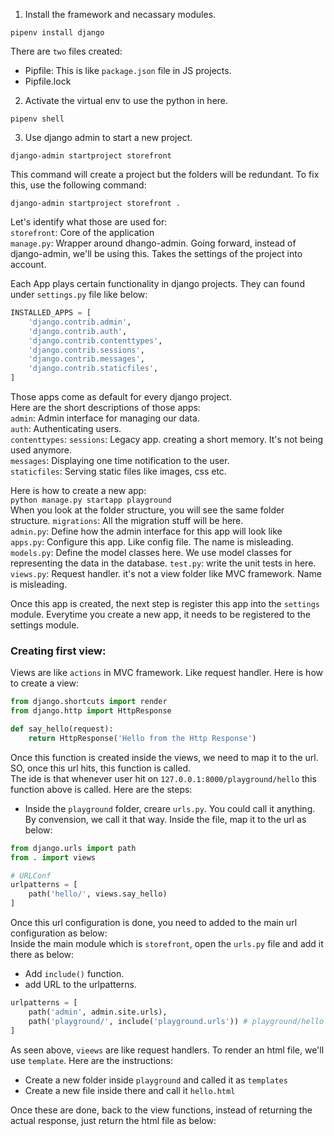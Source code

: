 1. Install the framework and necassary modules. 
```
pipenv install django
```
There are `two` files created:  
* Pipfile: This is like `package.json` file in JS projects. 
* Pipfile.lock
2. Activate the virtual env to use the python in here. 
```
pipenv shell
```
3. Use django admin to start a new project.
```
django-admin startproject storefront
```
This command will create a project but the folders will be redundant. To fix this, use the following command:
```
django-admin startproject storefront .
```
Let's identify what those are used for:  
`storefront`: Core of the application  
`manage.py`: Wrapper around dhango-admin. Going forward, instead of django-admin, we'll be using this. Takes the settings of the project into account.

Each App plays certain functionality in django projects. They can found under `settings.py` file like below:  
```python
INSTALLED_APPS = [
    'django.contrib.admin',
    'django.contrib.auth',
    'django.contrib.contenttypes',
    'django.contrib.sessions',
    'django.contrib.messages',
    'django.contrib.staticfiles',
]
```
Those apps come as default for every django project.  
Here are the short descriptions of those apps:  
`admin`: Admin interface for managing our data.  
`auth`: Authenticating users.  
`contenttypes`: 
`sessions`: Legacy app. creating a short memory. It's not being used anymore.  
`messages`: Displaying one time notification to the user.  
`staticfiles`: Serving static files like images, css etc.  

Here is how to create a new app:  
`python manage.py startapp playground`  
When you look at the folder structure, you will see the same folder structure.
`migrations`: All the migration stuff will be here.  
`admin.py`: Define how the admin interface for this app will look like  
`apps.py`: Configure this app. Like config file. The name is misleading.
`models.py`: Define the model classes here. We use model classes for representing the data in the database. 
`test.py`: write the unit tests in here.
`views.py`: Request handler. it's not a view folder like MVC framework. Name is misleading.

Once this app is created, the next step is register this app into the `settings` module. Everytime you create a new app, it needs to be registered to the settings module.

### Creating first view:  
Views are like `actions` in MVC framework. Like request handler. Here is how to create a view:  
```python
from django.shortcuts import render
from django.http import HttpResponse

def say_hello(request):
    return HttpResponse('Hello from the Http Response')
```
Once this function is created inside the views, we need to map it to the url. SO, once this url hits, this function is called.   
The ide is that whenever user hit on `127.0.0.1:8000/playground/hello` this function above is called. Here are the steps:  
* Inside the `playground` folder, creare `urls.py`. You could call it anything. By convension, we call it that way. Inside the file, map it to the url as below:  
```python
from django.urls import path
from . import views

# URLConf
urlpatterns = [
    path('hello/', views.say_hello)
]
```

Once this url configuration is done, you need to added to the main url configuration as below:  
Inside the main module which is `storefront`, open the `urls.py` file and add it there as below:  
* Add `include()` function.
* add URL to the urlpatterns. 
```python
urlpatterns = [
    path('admin', admin.site.urls),
    path('playground/', include('playground.urls')) # playground/hello
]
```

As seen above, `vieews` are like request handlers. To render an html file, we'll use `template`. Here are the instructions:  

* Create a new folder inside `playground` and called it as `templates` 
* Create a new file inside there and call it `hello.html`

Once these are done, back to the view functions, instead of returning the actual response, just return the html file as below:  

